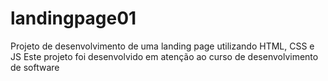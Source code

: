 # landingpage01
Projeto de desenvolvimento de uma landing page utilizando HTML, CSS e JS
Este projeto foi desenvolvido em atenção ao curso de desenvolvimento de software

